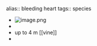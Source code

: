 alias:: bleeding heart
tags:: species

- ![image.png](https://peach-geographical-bat-397.mypinata.cloud/ipfs/QmWcCWwMBpmULHynYw8hENBY9AVQTsNxDQcANy7eaqjDNL)
-
- up to 4 m [[vine]]
-